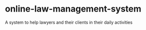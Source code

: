 # online-law-management-system
A system to help lawyers and their clients in their daily activities
